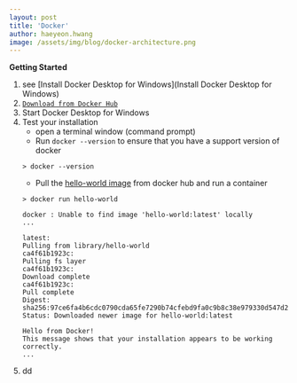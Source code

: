 ```yaml
---
layout: post
title: 'Docker' 
author: haeyeon.hwang
image: /assets/img/blog/docker-architecture.png
---
```


**Getting Started**  
1. see [Install Docker Desktop for Windows](Install Docker Desktop for Windows)
2. [`Download from Docker Hub`](https://hub.docker.com/editions/community/docker-ce-desktop-windows)
3. Start Docker Desktop for Windows
4. Test your installation
    * open a terminal window (command prompt)
    * Run `docker --version` to ensure that you have a support version of docker
    ```shell
    > docker --version
    ```
    * Pull the [hello-world image](https://hub.docker.com/r/library/hello-world/) from docker hub and run a container
    ```shell
    > docker run hello-world
    ```
    ```shell
    docker : Unable to find image 'hello-world:latest' locally
    ...

    latest:
    Pulling from library/hello-world
    ca4f61b1923c:
    Pulling fs layer
    ca4f61b1923c:
    Download complete
    ca4f61b1923c:
    Pull complete
    Digest: sha256:97ce6fa4b6cdc0790cda65fe7290b74cfebd9fa0c9b8c38e979330d547d22ce1
    Status: Downloaded newer image for hello-world:latest

    Hello from Docker!
    This message shows that your installation appears to be working correctly.
    ...
   ```
5. dd
